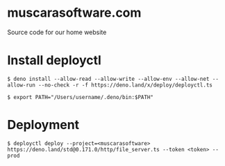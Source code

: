 # muscarasoftware.com
Source code for our home website

# Install deployctl
```shell
$ deno install --allow-read --allow-write --allow-env --allow-net --allow-run --no-check -r -f https://deno.land/x/deploy/deployctl.ts
```

```shell
$ export PATH="/Users/username/.deno/bin:$PATH"
```

# Deployment
```shell
$ deployctl deploy --project=<muscarasoftware> https://deno.land/std@0.171.0/http/file_server.ts --token <token> --prod
```